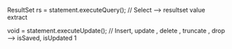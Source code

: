 ResultSet rs = statement.executeQuery();  // Select 					--> resultset value extract


void = statement.executeUpdate(); // Insert, update , delete , truncate , drop 		--> isSaved, isUpdated 1